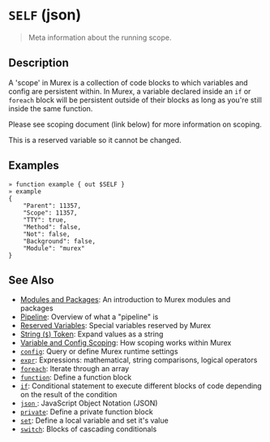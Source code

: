# `SELF` (json)

> Meta information about the running scope.

## Description

A 'scope' in Murex is a collection of code blocks to which variables and
config are persistent within. In Murex, a variable declared inside an `if` or
`foreach` block will be persistent outside of their blocks as long as you're
still inside the same function.

Please see scoping document (link below) for more information on scoping.

This is a reserved variable so it cannot be changed.



## Examples

```
» function example { out $SELF }
» example
{
    "Parent": 11357,
    "Scope": 11357,
    "TTY": true,
    "Method": false,
    "Not": false,
    "Background": false,
    "Module": "murex"
}
```

## See Also

* [Modules and Packages](../user-guide/modules.md):
  An introduction to Murex modules and packages
* [Pipeline](../user-guide/pipeline.md):
  Overview of what a "pipeline" is
* [Reserved Variables](../user-guide/reserved-vars.md):
  Special variables reserved by Murex
* [String (`$`) Token](../parser/string.md):
  Expand values as a string
* [Variable and Config Scoping](../user-guide/scoping.md):
  How scoping works within Murex
* [`config`](../commands/config.md):
  Query or define Murex runtime settings
* [`expr`](../commands/expr.md):
  Expressions: mathematical, string comparisons, logical operators
* [`foreach`](../commands/foreach.md):
  Iterate through an array
* [`function`](../commands/function.md):
  Define a function block
* [`if`](../commands/if.md):
  Conditional statement to execute different blocks of code depending on the result of the condition
* [`json` ](../types/json.md):
  JavaScript Object Notation (JSON)
* [`private`](../commands/private.md):
  Define a private function block
* [`set`](../commands/set.md):
  Define a local variable and set it's value
* [`switch`](../commands/switch.md):
  Blocks of cascading conditionals